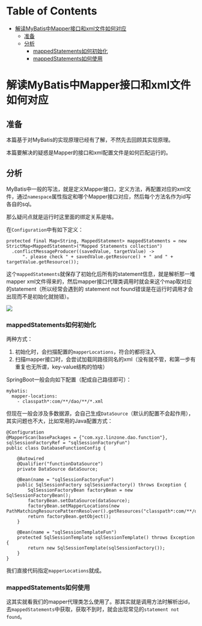# Table of Contents

* [解读MyBatis中Mapper接口和xml文件如何对应](#解读mybatis中mapper接口和xml文件如何对应)
    * [准备](#准备)
    * [分析](#分析)
        * [mappedStatements如何初始化](#mappedstatements如何初始化)
        * [mappedStatements如何使用](#mappedstatements如何使用)


# 解读MyBatis中Mapper接口和xml文件如何对应


## 准备

本篇基于对MyBatis的实现原理已经有了解，不然先去回顾其实现原理。

本篇要解决的疑惑是Mapper的接口和xml配置文件是如何匹配运行的。


## 分析

MyBatis中一般的写法，就是定义Mapper接口，定义方法，再配置对应的xml文件，通过`namespace`属性指定和哪个Mapper接口对应，然后每个方法名作为id写各自的sql。

那么疑问点就是运行时这里面的绑定关系是啥。

在`Configuration`中有如下定义：

```
protected final Map<String, MappedStatement> mappedStatements = new StrictMap<MappedStatement>("Mapped Statements collection")
  .conflictMessageProducer((savedValue, targetValue) ->
      ". please check " + savedValue.getResource() + " and " + targetValue.getResource());
```

这个`mappedStatements`就保存了初始化后所有的statement信息，就是解析那一堆mapper xml文件得来的，然后mapper接口代理类调用时就会来这个map取对应的statement（所以经常会遇到的 statement not found错误是在运行时调用才会出现而不是初始化就抛错）。

![](http://img.yelizi.top/2d676785-bccc-4d24-a640-cad618d3ca6e.jpg$xyz)


### mappedStatements如何初始化

两种方式：

1. 初始化时，会扫描配置的`mapperLocations`，符合的都将注入
2. 扫描mapper接口时，会尝试加载同路径同名的xml（没有就不管，和第一步有重复也无所谓，key-value结构的怕啥）


SpringBoot一般会向如下配置（配成自己路径即可）：

```
mybatis:
  mapper-locations:
    - classpath*:com/**/dao/**/*.xml
```

但现在一般会涉及多数据源，会自己生成`DataSource`（默认的配置不会起作用），其实问题也不大，比如常用的Java配置方式：

```
@Configuration
@MapperScan(basePackages = {"com.xyz.linzone.dao.function"}, sqlSessionFactoryRef = "sqlSessionFactoryFun")
public class DatabaseFunctionConfig {

    @Autowired
    @Qualifier("functionDataSource")
    private DataSource dataSource;

    @Bean(name = "sqlSessionFactoryFun")
    public SqlSessionFactory sqlSessionFactory() throws Exception {
        SqlSessionFactoryBean factoryBean = new SqlSessionFactoryBean();
        factoryBean.setDataSource(dataSource);
        factoryBean.setMapperLocations(new PathMatchingResourcePatternResolver().getResources("classpath*:com/**/dao/**/*.xml"));
        return factoryBean.getObject();
    }

    @Bean(name = "sqlSessionTemplateFun")
    protected SqlSessionTemplate sqlSessionTemplate() throws Exception {
        return new SqlSessionTemplate(sqlSessionFactory());
    }
}
```

我们直接代码指定`mapperLocations`就成。



### mappedStatements如何使用

这其实就看我们的mapper代理类怎么使用了。那其实就是调用方法时解析出id，去`mappedStatements`中获取，获取不到时，就会出现常见的`statement not found`。